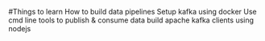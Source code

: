#Things to learn 
How to build data pipelines
Setup kafka using docker
Use cmd line tools to publish & consume data
build apache kafka clients using nodejs
